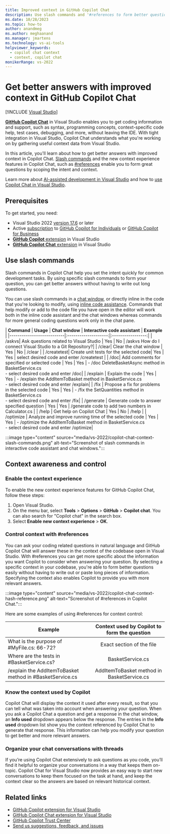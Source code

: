 ```yaml
---
title: Improved context in GitHub Copilot Chat
description: Use slash commands and '#references to form better questions and get better answers with scoped context in GitHub Copilot Chat.
ms.date: 10/28/2023
ms.topic: how-to 
author: anandmeg
ms.author: meghaanand
ms.manager: jmartens
ms.technology: vs-ai-tools
helpviewer_keywords: 
  - copilot chat context
  - context, copilot chat
monikerRange: vs-2022
---
```

# Get better answers with improved context in GitHub Copilot Chat

 [!INCLUDE [Visual Studio](~/includes/applies-to-version/vs-windows-only.md)]

[**GitHub Copilot Chat**](visual-studio-github-copilot-chat.md) in Visual Studio enables you to get coding information and support, such as syntax, programming concepts, context-specific code help, test cases, debugging, and more, without leaving the IDE. With tight integration in Visual Studio, Copilot Chat understands what you're working on by gathering useful context data from Visual Studio. 

In this article, you'll learn about how to get better answers with improved context in Copilot Chat. [Slash commands](#use-slash-commands) and the new context experience features in Copilot Chat, such as [#references](#control-context-with-references) enable you to form great questions by scoping the intent and context.

Learn more about [AI-assisted development in Visual Studio](../ide/ai-assisted-development-visual-studio.md) and how to [use Copilot Chat in Visual Studio](../ide/visual-studio-github-copilot-chat.md#use-copilot-chat-in-visual-studio).

## Prerequisites

To get started, you need:
+ Visual Studio 2022 [version 17.6](/visualstudio/releases/2022/release-history) or later
+ Active [subscription](https://docs.github.com/en/billing/managing-billing-for-github-copilot/about-billing-for-github-copilot) to [GitHub Copilot for Individuals](https://docs.github.com/copilot/overview-of-github-copilot/about-github-copilot-for-individuals) or [GitHub Copilot for Business](https://docs.github.com/copilot/overview-of-github-copilot/about-github-copilot-for-business)
+ [**GitHub Copilot** extension](visual-studio-github-copilot-extension.md#installation-instructions) in Visual Studio
+ [**GitHub Copilot Chat** extension](visual-studio-github-copilot-chat.md#install-the-visual-studio-extension) in Visual Studio

## Use slash commands

Slash commands in Copilot Chat help you set the intent quickly for common development tasks. By using specific slash commands to form your question, you can get better answers without having to write out long questions. 

You can use slash commands in a [chat window](visual-studio-github-copilot-chat.md#ask-questions-in-the-chat-window), or directly inline in the code that you're looking to modify, using [inline code assistance](visual-studio-github-copilot-chat.md#ask-questions-in-the-interactive-code-assistant). Commands that help modify or add to the code file you have open in the editor will work both in the inline code assistant and the chat windows whereas commands for more general coding questions work only in the chat pane.

| **Command** | **Usage** | **Chat window** | **Interactive code assistant** | **Example** |
|---------------------------|:--------------------:|:-----------------:|
| /askvs| Ask questions related to Visual Studio | Yes | No | /askvs How do I connect Visual Studio to a Git Repository?|
| /clear| Clear the chat window | Yes | No | /clear |
| /createtest| Create unit tests for the selected code| Yes | Yes | select desired code and enter /createtest |
| /doc| Add comments for specified or selected code | Yes | Yes | - /doc DeleteBasketAsync method in BasketService.cs</br> - select desired code and enter /doc|
| /explain | Explain the code | Yes | Yes | - /explain the AddItemToBasket method in BasketService.cs</br> - select desired code and enter /explain|
| /fix | Propose a fix for problems in the selected code | Yes | Yes | - /fix the SetQuantities method in BasketService.cs</br> - select desired code and enter /fix|
| /generate | Generate code to answer specified question | Yes | Yes | /generate code to add two numbers in Calculator.cs |
| /help | Get help on Copilot Chat | Yes | No | /help |
| /optimize | Analyze and improve running time of the selected code | Yes | Yes | - /optimize the AddItemToBasket method in BasketService.cs</br> - select desired code and enter /optimize|

:::image type="content" source="media/vs-2022/copilot-chat-context-slash-commands.png" alt-text="Screenshot of slash commands in interactive code assistant and chat windows.":::

## Context awareness and control

### Enable the context experience

To enable the new context experience features for GitHub Copilot Chat, follow these steps:

1. Open Visual Studio.
1. On the menu bar, select **Tools** > **Options** > **GitHub** > **Copilot chat**. You can also search for "Copilot chat" in the search box.
1. Select **Enable new context experience** > **OK**.

### Control context with #references

You can ask your coding related questions in natural language and GitHub Copilot Chat will answer these in the context of the codebase open in Visual Studio. With #references you can get more specific about the information you want Copilot to consider when answering your question. By selecting a specific context in your codebase, you're able to form better questions easily without having to write out or paste long pieces of information. Specifying the context also enables Copilot to provide you with more relevant answers.

:::image type="content" source="media/vs-2022/copilot-chat-context-hash-reference.png" alt-text="Screenshot of #references in Copilot Chat.":::

Here are some examples of using #references for context control:

| **Example** | **Context used by Copilot to form the question** |
|---------------------------|:--------------------:|
| What is the purpose of #MyFile.cs: 66-72?| Exact section of the file |
| Where are the tests in #BasketService.cs?| BasketService.cs |
| /explain the AddItemToBasket method in #BasketService.cs| AddItemToBasket method in BasketService.cs |

### Know the context used by Copilot

Copilot Chat will display the context it used after every result, so that you can tell what was taken into account when answering your question. When you ask a Copilot Chat a question and get a response in the chat window, an **Info used** dropdown appears below the response. The entries in the **Info used** dropdown list show you the context referenced by Copilot Chat to generate that response. This information can help you modify your question to get better and more relevant answers.

### Organize your chat conversations with threads 

If you’re using Copilot Chat extensively to ask questions as you code, you’ll find it helpful to organize your conversations in a way that keeps them on-topic. Copilot Chat for Visual Studio now provides an easy way to start new conversations to keep them focused on the task at hand, and keep the context clear so the answers are based on relevant historical context. 

## Related links

- [GitHub Copilot extension for Visual Studio](visual-studio-github-copilot-extension.md)
- [GitHub Copilot Chat extension for Visual Studio](visual-studio-github-copilot-chat.md)
- [GitHub Copilot Trust Center](https://resources.github.com/copilot-trust-center/)
- [Send us suggestions, feedback, and issues](how-to-report-a-problem-with-visual-studio.md)
